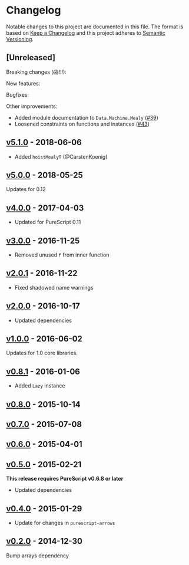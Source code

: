 # Changelog

Notable changes to this project are documented in this file. The format is based on [Keep a Changelog](https://keepachangelog.com/en/1.0.0/) and this project adheres to [Semantic Versioning](https://semver.org/spec/v2.0.0.html).

## [Unreleased]

Breaking changes (😱!!!):

New features:

Bugfixes:

Other improvements:

- Added module documentation to `Data.Machine.Mealy` ([#39](https://github.com/purescript-contrib/purescript-machines/pull/39))
- Loosened constraints on functions and instances ([#43](https://github.com/purescript-contrib/purescript-machines/pull/43))

## [v5.1.0](https://github.com/purescript-contrib/purescript-machines/releases/tag/v5.1.0) - 2018-06-06

- Added `hoistMealyT` (@CarstenKoenig)

## [v5.0.0](https://github.com/purescript-contrib/purescript-machines/releases/tag/v5.0.0) - 2018-05-25

Updates for 0.12

## [v4.0.0](https://github.com/purescript-contrib/purescript-machines/releases/tag/v4.0.0) - 2017-04-03

- Updated for PureScript 0.11

## [v3.0.0](https://github.com/purescript-contrib/purescript-machines/releases/tag/v3.0.0) - 2016-11-25

- Removed unused `f` from inner function

## [v2.0.1](https://github.com/purescript-contrib/purescript-machines/releases/tag/v2.0.1) - 2016-11-22

- Fixed shadowed name warnings

## [v2.0.0](https://github.com/purescript-contrib/purescript-machines/releases/tag/v2.0.0) - 2016-10-17

- Updated dependencies

## [v1.0.0](https://github.com/purescript-contrib/purescript-machines/releases/tag/v1.0.0) - 2016-06-02

Updates for 1.0 core libraries.

## [v0.8.1](https://github.com/purescript-contrib/purescript-machines/releases/tag/v0.8.1) - 2016-01-06

- Added `Lazy` instance

## [v0.8.0](https://github.com/purescript-contrib/purescript-machines/releases/tag/v0.8.0) - 2015-10-14

## [v0.7.0](https://github.com/purescript-contrib/purescript-machines/releases/tag/v0.7.0) - 2015-07-08

## [v0.6.0](https://github.com/purescript-contrib/purescript-machines/releases/tag/v0.6.0) - 2015-04-01

## [v0.5.0](https://github.com/purescript-contrib/purescript-machines/releases/tag/v0.5.0) - 2015-02-21

**This release requires PureScript v0.6.8 or later**
- Updated dependencies

## [v0.4.0](https://github.com/purescript-contrib/purescript-machines/releases/tag/v0.4.0) - 2015-01-29

- Update for changes in `purescript-arrows`

## [v0.2.0](https://github.com/purescript-contrib/purescript-machines/releases/tag/v0.2.0) - 2014-12-30

Bump arrays dependency
